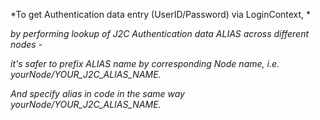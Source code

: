 *To get Authentication data entry (UserID/Password) via LoginContext, *

*by performing lookup of J2C Authentication data ALIAS across different nodes -*

*it's safer to prefix ALIAS name by corresponding Node name, i.e. yourNode/YOUR_J2C_ALIAS_NAME.*

*And specify alias in code in the same way yourNode/YOUR_J2C_ALIAS_NAME.*
